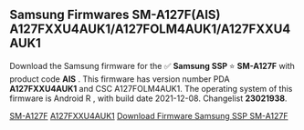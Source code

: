 <h2>Samsung Firmwares SM-A127F(AIS) A127FXXU4AUK1/A127FOLM4AUK1/A127FXXU4AUK1</h2>
Download the Samsung firmware for the ✅ <strong>Samsung SSP </strong> ⭐ <strong>SM-A127F</strong> with product code <strong>AIS</strong> . This firmware has version number PDA <strong>A127FXXU4AUK1</strong> and CSC A127FOLM4AUK1. The operating system of this firmware is Android R , with build date 2021-12-08. Changelist <strong>23021938</strong>.


[SM-A127F](https://samfirm.shop/samsung/model/SM-A127F)
[A127FXXU4AUK1](https://samfirm.shop/samsung/pda/A127FXXU4AUK1)
[Download Firmware Samsung SSP SM-A127F](https://samfirm.shop/samsung/firmware/481355)
